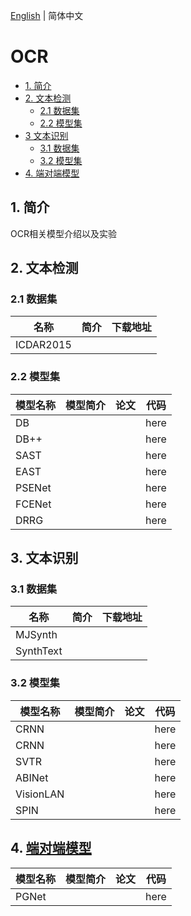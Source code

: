 [English](README.md) | 简体中文

# OCR

- [1. 简介](#1-简介)
- [2. 文本检测](#2-文本检测)
  - [2.1 数据集](#21-数据集)
  - [2.2 模型集](#22-模型集)
- [3 文本识别](#3-文本识别)
  - [3.1 数据集](#31-数据集)
  - [3.2 模型集](#32-模型集)
- [4. 端对端模型](#4-端对端模型)



## 1. 简介

OCR相关模型介绍以及实验

## 2. 文本检测

### 2.1 数据集
|名称|简介|下载地址|
| --- | --- |--- |
|ICDAR2015|||

### 2.2 模型集
|模型名称|模型简介|论文|代码|
| --- | --- | --- | --- |
|DB|||here|
|DB++|||here|
|SAST|||here|
|EAST|||here|
|PSENet|||here|
|FCENet|||here|
|DRRG|||here|

## 3. 文本识别
### 3.1 数据集
|名称|简介|下载地址|
| --- | --- |--- |
|MJSynth|||
|SynthText|||

### 3.2 模型集
|模型名称|模型简介|论文|代码|
| --- | --- | --- | --- |
|CRNN|||here|
|CRNN|||here|
|SVTR|||here|
|ABINet|||here|
|VisionLAN|||here|
|SPIN|||here|


## 4. [端对端模型]()
|模型名称|模型简介|论文|代码|
| --- | --- | --- | --- |
|PGNet|||here|
